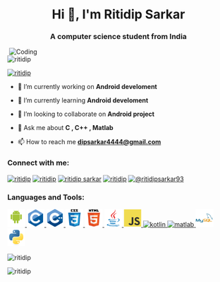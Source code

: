 <h1 align="center">Hi 👋, I'm Ritidip Sarkar</h1>
<h3 align="center">A computer science student from India</h3>

<img align="right" alt="Coding" width="500" src="https://media2.giphy.com/media/qgQUggAC3Pfv687qPC/giphy.gif"/>
<p align="left"> <img src="https://komarev.com/ghpvc/?username=ritidip&label=Profile%20views&color=0e75b6&style=flat" alt="ritidip" /> </p>

<p align="left"> <a href="https://twitter.com/ritidip" target="blank"><img src="https://img.shields.io/twitter/follow/ritidip?logo=twitter&style=for-the-badge" alt="ritidip" /></a> </p>

- 🔭 I’m currently working on **Android develoment**

- 🌱 I’m currently learning **Android develoment**

- 👯 I’m looking to collaborate on **Android project**

- 💬 Ask me about **C , C++ , Matlab**

- 📫 How to reach me **dipsarkar4444@gmail.com**

<h3 align="left">Connect with me:</h3>
<p align="left">
<a href="https://twitter.com/ritidip" target="blank"><img align="center" src="https://raw.githubusercontent.com/rahuldkjain/github-profile-readme-generator/master/src/images/icons/Social/twitter.svg" alt="ritidip" height="30" width="40" /></a>
<a href="https://linkedin.com/in/ritidip-sarkar-5157a020a" target="blank"><img align="center" src="https://raw.githubusercontent.com/rahuldkjain/github-profile-readme-generator/master/src/images/icons/Social/linked-in-alt.svg" alt="ritidip" height="30" width="40" /></a>
<a href="https://fb.com/ritidip sarkar" target="blank"><img align="center" src="https://raw.githubusercontent.com/rahuldkjain/github-profile-readme-generator/master/src/images/icons/Social/facebook.svg" alt="ritidip sarkar" height="30" width="40" /></a>
<a href="https://instagram.com/ritidip" target="blank"><img align="center" src="https://raw.githubusercontent.com/rahuldkjain/github-profile-readme-generator/master/src/images/icons/Social/instagram.svg" alt="ritidip" height="30" width="40" /></a>
<a href="https://www.hackerearth.com/@ritidipsarkar93" target="blank"><img align="center" src="https://raw.githubusercontent.com/rahuldkjain/github-profile-readme-generator/master/src/images/icons/Social/hackerearth.svg" alt="@ritidipsarkar93" height="30" width="40" /></a>
</p>

<h3 align="left">Languages and Tools:</h3>
<p align="left"> <a href="https://developer.android.com" target="_blank" rel="noreferrer"> <img src="https://raw.githubusercontent.com/devicons/devicon/master/icons/android/android-original-wordmark.svg" alt="android" width="40" height="40"/> </a> <a href="https://www.cprogramming.com/" target="_blank" rel="noreferrer"> <img src="https://raw.githubusercontent.com/devicons/devicon/master/icons/c/c-original.svg" alt="c" width="40" height="40"/> </a> <a href="https://www.w3schools.com/cpp/" target="_blank" rel="noreferrer"> <img src="https://raw.githubusercontent.com/devicons/devicon/master/icons/cplusplus/cplusplus-original.svg" alt="cplusplus" width="40" height="40"/> </a> <a href="https://www.w3schools.com/css/" target="_blank" rel="noreferrer"> <img src="https://raw.githubusercontent.com/devicons/devicon/master/icons/css3/css3-original-wordmark.svg" alt="css3" width="40" height="40"/> </a> <a href="https://www.w3.org/html/" target="_blank" rel="noreferrer"> <img src="https://raw.githubusercontent.com/devicons/devicon/master/icons/html5/html5-original-wordmark.svg" alt="html5" width="40" height="40"/> </a> <a href="https://www.java.com" target="_blank" rel="noreferrer"> <img src="https://raw.githubusercontent.com/devicons/devicon/master/icons/java/java-original.svg" alt="java" width="40" height="40"/> </a> <a href="https://developer.mozilla.org/en-US/docs/Web/JavaScript" target="_blank" rel="noreferrer"> <img src="https://raw.githubusercontent.com/devicons/devicon/master/icons/javascript/javascript-original.svg" alt="javascript" width="40" height="40"/> </a> <a href="https://kotlinlang.org" target="_blank" rel="noreferrer"> <img src="https://www.vectorlogo.zone/logos/kotlinlang/kotlinlang-icon.svg" alt="kotlin" width="40" height="40"/> </a> <a href="https://www.mathworks.com/" target="_blank" rel="noreferrer"> <img src="https://upload.wikimedia.org/wikipedia/commons/2/21/Matlab_Logo.png" alt="matlab" width="40" height="40"/> </a> <a href="https://www.mysql.com/" target="_blank" rel="noreferrer"> <img src="https://raw.githubusercontent.com/devicons/devicon/master/icons/mysql/mysql-original-wordmark.svg" alt="mysql" width="40" height="40"/> </a> <a href="https://www.python.org" target="_blank" rel="noreferrer"> <img src="https://raw.githubusercontent.com/devicons/devicon/master/icons/python/python-original.svg" alt="python" width="40" height="40"/> </a> </p>

<!---<p><img align="left" src="https://github-readme-stats.vercel.app/api/top-langs?username=ritidip&show_icons=true&locale=en&layout=compact" alt="ritidip" /></p>--->

<p><img align="center" src="https://github-readme-stats.vercel.app/api?username=ritidip&show_icons=true&locale=en" alt="ritidip" /> </p>
  <p><img align="left" src="https://github-readme-streak-stats.herokuapp.com/?user=ritidip&" alt="ritidip" /></p>


